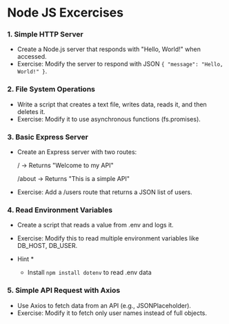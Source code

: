 # Node JS Excercises

### 1. Simple HTTP Server
- Create a Node.js server that responds with "Hello, World!" when accessed.
- Exercise: Modify the server to respond with JSON `{ "message": "Hello, World!" }`.

### 2. File System Operations
- Write a script that creates a text file, writes data, reads it, and then deletes it.
- Exercise: Modify it to use asynchronous functions (fs.promises).

### 3. Basic Express Server
- Create an Express server with two routes:

    / → Returns "Welcome to my API"

    /about → Returns "This is a simple API"

- Exercise: Add a /users route that returns a JSON list of users.

### 4. Read Environment Variables
- Create a script that reads a value from .env and logs it.
- Exercise: Modify this to read multiple environment variables like DB_HOST, DB_USER.

- Hint *
    - Install `npm install dotenv` to read .env data   

### 5. Simple API Request with Axios
- Use Axios to fetch data from an API (e.g., JSONPlaceholder).
- Exercise: Modify it to fetch only user names instead of full objects.